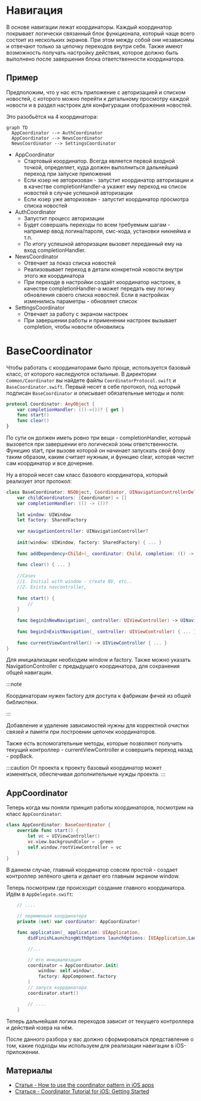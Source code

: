 # Навигация

В основе навигации лежат координаторы. Каждый координатор покрывает логически связанный блок
функционала, который чаще всего состоит из нескольких экранов. При этом между собой они независимы и
отвечают только за цепочку переходов внутри себя. Также имеют возможность получать настройку
действия, которое должно быть выполнено после завершения блока ответственности координатора.

## Пример

Предположим, что у нас есть приложение с авторизацией и списком новостей, с которого
можно перейти к детальному просмотру каждой новости и в раздел настроек для конфигурации отображения новостей.

Это разобьётся на 4 координатора:

```mermaid
graph TD
  AppCoordinator --> AuthCoordinator
  AppCoordinator --> NewsCoordinator
  NewsCoordinator --> SettingsCoordinator
```

- AppCoordinator
  - Стартовый координатор. Всегда является первой входной точкой, определяет, куда должен выполниться дальнейший переход при запуске приложения
  - Если юзер не авторизован - запустит координатор авторизации и в качестве completionHandler-а укажет ему переход на список новостей в случае успешной авторизации
  - Если юзер уже авторизован - запустит координатор просмотра списка новостей
- AuthCoordinator
  - Запустит процесс авторизации
  - Будет совершать переходы по всем требуемым шагам - например ввод логина/пароля, смс-кода, установки никнейма и т.п.
  - По итогу успешной авторизации вызовет переданный ему на вход completionHandler.
- NewsCoordinator
  - Отвечает за показ списка новостей
  - Реализовывает переход в детали конкретной новости внутри этого же координатора
  - При переходе в настройки создаёт координатор настроек, в качестве completionHandler-а может передать ему логику обновления своего списка новостей. Если в настройках изменились параметры - обновляет список
- SettingsCoordinator
  - Отвечает за работу с экраном настроек
  - При завершении работы и применении настроек вызывает completion, чтобы новости обновились

# BaseCoordinator

Чтобы работать с координаторами было проще, используется базовый класс, от которого наследуются
остальные. В директории `Common/Coordinator` вы найдете файлы `CoordinatorProtocol.swift` и `BaseCoordinator.swift`. Первый несет в себе протокол, под который подписан `BaseCoordinator` и описывает обязательные методы и поля:

```swift
protocol Coordinator: AnyObject {
    var completionHandler: (()->())? { get }
    func start()
    func clear()
}
```

По сути он должен иметь ровно три вещи - completionHandler, который вызовется при завершении его логической зоны ответственности. Функцию start, при вызове которой он начинает запускать свой флоу таким образом, каким считает нужным, и функцию clear, которая чистит сам координатор и все дочерние.

Ну а второй несет сам класс базового координатора, который реализует этот протокол:

```swift
class BaseCoordinator: NSObject, Coordinator, UINavigationControllerDelegate {
    var childCoordinators: [Coordinator] = []
    var completionHandler: (() -> ())?
    
    let window: UIWindow
    let factory: SharedFactory
    
    var navigationController: UINavigationController?
    
    init(window: UIWindow, factory: SharedFactory) { ... }
    
    func addDependency<Child>(_ coordinator: Child, completion: (() -> Void)? = nil) -> Child where Child : BaseCoordinator { ... }
    
    func clear() { ... }
    
    //Cases
    //1. Initial with window - create NV, etc..
    //2. Exists navcontroller,
    
    func start() {
        //
    }
    
    func beginInNewNavigation(_ controller: UIViewController) -> UINavigationController { ... }
    
    func beginInExistNavigation(_ controller: UIViewController) { ... }
    
    func currentViewController() -> UIViewController { ... }
}

```

Для инициализации необходим window и factory. Также можно указать NavigationController с предыдущего
координатора, для сохранения общей навигации.

:::note

Координаторам нужен factory для доступа к фабрикам фичей из общей библиотеки.

:::

Добавление и удаление зависимостей нужны для корректной очистки связей и памяти при построении
цепочек координаторов.

Также есть вспомогательные методы, которые позволяют получить текущий контроллер -
currentViewController и совершить переход назад - popBack.

:::caution
От проекта к проекту базовый координатор может изменяться, обеспечивая дополнительные нужды проекта.
:::

## AppСoordinator

Теперь когда мы поняли принцип работы координаторов, посмотрим на класс `AppCoordinator`:

```swift
class AppCoordinator: BaseCoordinator {
    override func start() {
        let vc = UIViewController()
        vc.view.backgroundColor = .green
        self.window.rootViewController = vc
    }
}
```

В данном случае, главный координатор совсем простой - создает контроллер зелёного цвета и делает его главным экраном window.

Теперь посмотрим где происходит создание главного координатора. Идём в `AppDelegate.swift`: 

```swift    
    // ....

    // переменная координатора
    private (set) var coordinator: AppCoordinator!

    func application(_ application: UIApplication, 
        didFinishLaunchingWithOptions launchOptions: [UIApplication.LaunchOptionsKey: Any]? = nil) -> Bool {

        //...

        // его инициализация
        coordinator = AppCoordinator.init(
            window: self.window!,
            factory: AppComponent.factory
        )
        // запуск коррдинатора
        coordinator.start()

        // ....
    }
```

Теперь дальнейшая логика переходов зависит от текущего контроллера и действий юзера на нём.

После данного разбора у вас должно сформироваться представление о том, какие подходы мы используем
для реализации навигации в iOS-приложении.

## Материалы

- [Статья - How to use the coordinator pattern in iOS apps](https://www.hackingwithswift.com/articles/71/how-to-use-the-coordinator-pattern-in-ios-apps)
- [Статься - Coordinator Tutorial for iOS: Getting Started](https://www.raywenderlich.com/158-coordinator-tutorial-for-ios-getting-started)